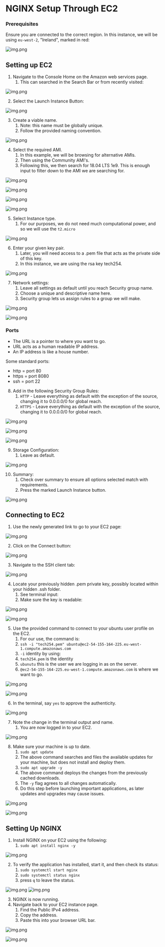 # NGINX Setup Through EC2

### Prerequisites

Ensure you are connected to the correct region. In this instance, we will be using `eu-west-2`, "Ireland", marked in red:

![img.png](linux_images/region_location.png)

## Setting up EC2

1. Navigate to the Console Home on the Amazon web services page.
   1. This can searched in the Search Bar or from recently visited:

![img.png](linux_images/EC2_location_on_page.png)

2. Select the Launch Instance Button:

![img.png](linux_images/launch_instance_location.png)

3. Create a viable name.
    1. Note: this name must be globally unique.
    2. Follow the provided naming convention.

![img.png](linx_images/../linux_images/nginx_naming.png)

4. Select the required AMI.
   1. In this example, we will be browsing for alternative AMIs.
   2. Then using the Community AMI's.
   3. Following this, we then search for 18.04 LTS 1e9. This is enough input to filter down to the AMI we are searching for.

![img.png](linux_images/browse_more_amis.png)

![img.png](linux_images/community_amis_location.png)

![img.png](linux_images/ubuntu_version.png)

![img.png](linux_images/ubuntu_select.png)

5. Select Instance type.
   1. For our purposes, we do not need much computational power, and so we will use the `t2.micro`

![img.png](linux_images/ec2_instance_type_selected.png)

6. Enter your given key pair.
   1. Later, you will need access to a .pem file that acts as the private side of this key.
   2. In this instance, we are using the rsa key tech254.

![img.png](linux_images/key_pair_location.png)

7. Network settings:
   1. Leave all settings as default until you reach Security group name.
   2. Choose a unique and descriptive name here.
   3. Security group lets us assign rules to a group we will make.

![img.png](linux_images/network_settings_edit_button.png)

![img.png](linux_images/security_group_name_location.png)

### Ports

- The URL is a pointer to where you want to go.
- URL acts as a human readable IP address.
- An IP address is like a house number.

Some standard ports:

- http = port 80
- https = port 8080
- ssh = port 22

8. Add in the following Security Group Rules:
   1. `HTTP` - Leave everything as default with the exception of the source, changing it to 0.0.0.0/0 for global reach.
   2. `HTTPS` - Leave everything as default with the exception of the source, changing it to 0.0.0.0/0 for global reach.

![img.png](linux_images/security_group_rule_button.png)

![img.png](linux_images/security_group_http_type.png)

![img.png](linux_images/security_group_https_name.png)

9. Storage Configuration:
   1.  Leave as default.

![img.png](linux_images/configure_storage_section.png)

10. Summary:
    1.  Check over summary to ensure all options selected match with requirements.
    2.  Press the marked Launch Instance button.

![img.png](linux_images/summary_section.png)

## Connecting to EC2

1. Use the newly generated link to go to your EC2 page:

![img.png](linux_images/successful_ec2_init.png)

2. Click on the Connect button:

![img.png](linux_images/ec2_connect_button.png)

3. Navigate to the SSH client tab:

![img.png](linux_images/ssh_client_tab.png)

4. Locate your previously hidden .pem private key, possibly located within your hidden .ssh folder.
   1. See terminal input:
   2. Make sure the key is readable:

![img.png](linux_images/chmod_command.png)

![img.png](linux_images/chmod_terminal.png)

5. Use the provided command to connect to your ubuntu user profile on the EC2.
   1. For our use, the command is:
   2. `ssh -i "tech254.pem" ubuntu@ec2-54-155-164-225.eu-west-1.compute.amazonaws.com`
   3. `-i` identity by using:
   4. `tech254.pem` is the identity
   5. `ubunutu` this is the user we are logging in as on the server.
   6. `@ec2-54-155-164-225.eu-west-1.compute.amazonaws.com` is where we want to go.

![img.png](linux_images/ssh_connect_command_1.png)

![img.png](linux_images/ssh_terminal_input.png)

6. In the terminal, say `yes` to approve the authenticity.

![img.png](linux_images/say_yes_to_ssh.png)

7. Note the change in the terminal output and name.
   1. You are now logged in to your EC2.

![img.png](linux_images/ec2_instance_first_log_in.png)

8. Make sure your machine is up to date.
   1. `sudo apt update`
   2. The above command searches and files the available updates for your machine, but does not install and deploy them.
   3. `sudo apt upgrade -y`
   4. The above command deploys the changes from the previously cached downloads.
   5. The `-y` flag agrees to all changes automatically.
   6. Do this step before launching important applications, as later updates and upgrades may cause issues.

![img.png](linux_images/sudo_apt_update.png)

![img.png](linux_images/sudo_apt_upgrade.png)

## Setting Up NGINX

1. Install NGINX on your EC2 using the following:
   1. `sudo apt install nginx -y`

![img.png](linux_images/install_nginx.png)

2.  To verify the application has installed, start it, and then check its status:
    1.  `sudo systemctl start nginx`
    2.  `sudo systemctl status nginx`
    3.  press `q` to leave the status.

![img.png](linux_images/start_nginx.png)
![img.png](linux_images/status_nginx.png)

3. NGINX is now running.
4. Navigate back to your EC2 instance page.
   1. Find the Public IPv4 address.
   2. Copy the address.
   3. Paste this into your browser URL bar.

![img.png](linux_images/ipv4_ip.png)

![img.png](linux_images/you_did_it.png)